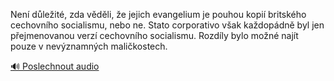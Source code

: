 
Není důležité, zda věděli, že jejich evangelium je pouhou kopií britského cechovního socialismu, nebo ne. Stato corporativo však každopádně byl jen přejmenovanou verzí cechovního socialismu. Rozdíly bylo možné najít pouze v nevýznamných maličkostech.

[🔊 Poslechnout audio](/data/7-paragraphs/audio/chapter_163/para_010-Nen-dleit-zda-vdli-e-jejich-evangelium-je.mp3)
